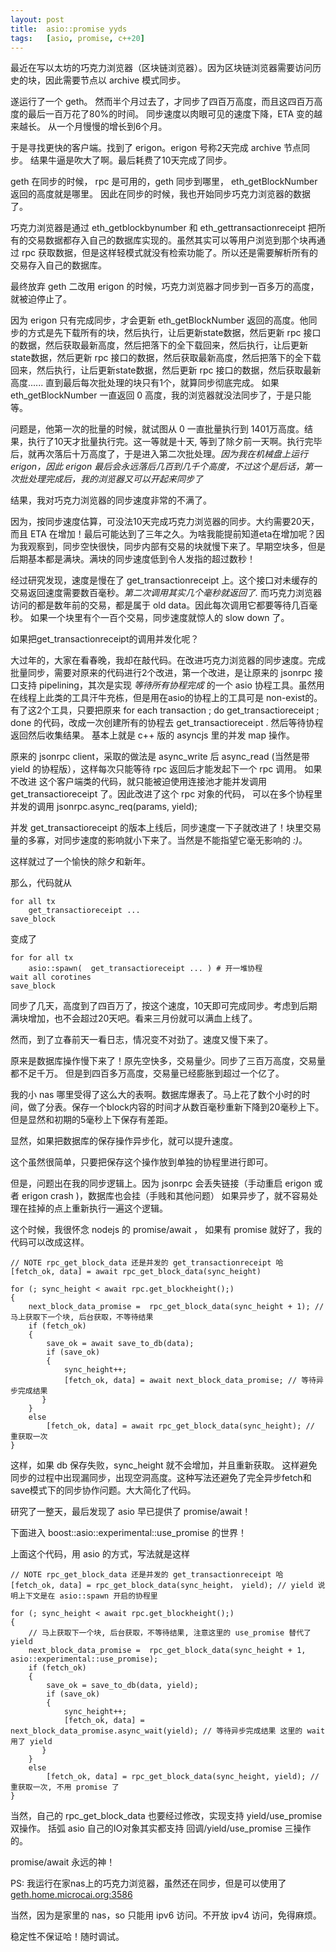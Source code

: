 ```yaml
---
layout: post
title:  asio::promise yyds
tags:   [asio, promise, c++20]
---
```


最近在写以太坊的巧克力浏览器（区块链浏览器）。因为区块链浏览器需要访问历史的块，因此需要节点以 archive 模式同步。

遂运行了一个 geth。 然而半个月过去了，才同步了四百万高度，而且这四百万高度的最后一百万花了80%的时间。
同步速度以肉眼可见的速度下降，ETA 变的越来越长。 从一个月慢慢的增长到6个月。

于是寻找更快的客户端。找到了 erigon。erigon 号称2天完成 archive 节点同步。
结果牛逼是吹大了啊。最后耗费了10天完成了同步。

geth 在同步的时候， rpc 是可用的，geth 同步到哪里， eth\_getBlockNumber 返回的高度就是哪里。
因此在同步的时候，我也开始同步巧克力浏览器的数据了。

巧克力浏览器是通过 eth\_getblockbynumber 和 eth\_gettransactionreceipt 把所有的交易数据都存入自己的数据库实现的。虽然其实可以等用户浏览到那个块再通过 rpc 获取数据，但是这样轻模式就没有检索功能了。所以还是需要解析所有的交易存入自己的数据库。

最终放弃 geth 二改用 erigon 的时候，巧克力浏览器才同步到一百多万的高度，就被迫停止了。

因为 erigon 只有完成同步，才会更新 eth\_getBlockNumber 返回的高度。他同步的方式是先下载所有的块，然后执行，让后更新state数据，然后更新 rpc 接口的数据，然后获取最新高度，然后把落下的全下载回来，然后执行，让后更新state数据，然后更新 rpc 接口的数据，然后获取最新高度，然后把落下的全下载回来，然后执行，让后更新state数据，然后更新 rpc 接口的数据，然后获取最新高度...... 直到最后每次批处理的块只有1个，就算同步彻底完成。
如果 eth\_getBlockNumber 一直返回 0 高度，我的浏览器就没法同步了，于是只能等。

问题是，他第一次的批量的时候，就试图从 0 一直批量执行到 1401万高度。结果，执行了10天才批量执行完。这一等就是十天, 等到了除夕前一天啊。执行完毕后，就再次落后十万高度了，于是进入第二次批处理。_因为我在机械盘上运行 erigon，因此 erigon 最后会永远落后几百到几千个高度，不过这个是后话，第一次批处理完成后，我的浏览器又可以开起来同步了_

结果，我对巧克力浏览器的同步速度非常的不满了。

因为，按同步速度估算，可没法10天完成巧克力浏览器的同步。大约需要20天，而且 ETA 在增加！最后可能达到了三年之久。为啥我能提前知道eta在增加呢？因为我观察到，同步空快很快，同步内部有交易的块就慢下来了。早期空块多，但是后期基本都是满块。满块的同步速度低到令人发指的超过数秒！

经过研究发现，速度是慢在了 get\_transactionreceipt 上。这个接口对未缓存的交易返回速度需要数百毫秒。_第二次调用其实几个毫秒就返回了._
而巧克力浏览器访问的都是数年前的交易，都是属于 old data。因此每次调用它都要等待几百毫秒。
如果一个块里有个一百个交易，同步速度就惊人的 slow down 了。

如果把get\_transactionreceipt的调用并发化呢？

大过年的，大家在看春晚，我却在敲代码。在改进巧克力浏览器的同步速度。完成批量同步，需要对原来的代码进行2个改进，第一个改进，是让原来的 jsonrpc 接口支持 pipelining，其次是实现 *等待所有协程完成* 的一个 asio 协程工具。虽然用在线程上此类的工具汗牛充栋，但是用在asio的协程上的工具可是 non-exist的。
有了这2个工具，只要把原来 for each transaction ; do get\_transactioreceipt ; done 的代码，改成一次创建所有的协程去 get\_transactioreceipt . 然后等待协程返回然后收集结果。 基本上就是 c++ 版的 asyncjs 里的并发 map 操作。

原来的 jsonrpc client，采取的做法是  async\_write 后 async\_read (当然是带 yield 的协程版），这样每次只能等待 rpc 返回后才能发起下一个 rpc 调用。
如果不改进 这个客户端类的代码，就只能被迫使用连接池才能并发调用 get\_transactioreceipt 了。因此改进了这个 rpc 对象的代码， 可以在多个协程里并发的调用 jsonrpc.async\_req(params, yield); 

并发 get\_transactioreceipt 的版本上线后，同步速度一下子就改进了！块里交易量的多寡，对同步速度的影响就小下来了。当然是不能指望它毫无影响的 _:)_。

这样就过了一个愉快的除夕和新年。

那么，代码就从
```
for all tx
    get_transactioreceipt ...
save_block
```

变成了
```
for for all tx
    asio::spawn(  get_transactioreceipt ... ) # 开一堆协程
wait all corotines
save_block
```

同步了几天，高度到了四百万了，按这个速度，10天即可完成同步。考虑到后期满块增加，也不会超过20天吧。看来三月份就可以满血上线了。

然而，到了立春前天一看日志，情况变不对劲了。速度又慢下来了。

原来是数据库操作慢下来了！原先空快多，交易量少。同步了三百万高度，交易量都不足千万。
但是到四百多万高度，交易量已经膨胀到超过一个亿了。

我的小 nas 哪里受得了这么大的表啊。数据库爆表了。马上花了数个小时的时间，做了分表。保存一个block内容的时间才从数百毫秒重新下降到20毫秒上下。
但是显然和初期的5毫秒上下保存有差距。

显然，如果把数据库的保存操作异步化，就可以提升速度。

这个虽然很简单，只要把保存这个操作放到单独的协程里进行即可。

但是，问题出在我的同步逻辑上。因为 jsonrpc 会丢失链接（手动重启 erigon 或者 erigon crash )，数据库也会挂（手贱和其他问题）
如果异步了，就不容易处理在挂掉的点上重新执行一遍这个逻辑。

这个时候，我很怀念 nodejs 的 promise/await ， 如果有 promise 就好了，我的代码可以改成这样。

```
// NOTE rpc_get_block_data 还是并发的 get_transactionreceipt 哈
[fetch_ok, data] = await rpc_get_block_data(sync_height)

for (; sync_height < await rpc.get_blockheight();)
{
    next_block_data_promise =  rpc_get_block_data(sync_height + 1); // 马上获取下一个块, 后台获取，不等待结果
    if (fetch_ok)
    {
        save_ok = await save_to_db(data);
        if (save_ok)
        {
            sync_height++;
            [fetch_ok, data] = await next_block_data_promise; // 等待异步完成结果
       }
    }
    else
        [fetch_ok, data] = await rpc_get_block_data(sync_height); // 重获取一次
}

```

这样，如果 db 保存失败，sync_height 就不会增加，并且重新获取。
这样避免同步的过程中出现漏同步，出现空洞高度。这种写法还避免了完全异步fetch和save模式下的同步协作问题。大大简化了代码。

研究了一整天，最后发现了 asio 早已提供了 promise/await！

下面进入 boost::asio::experimental::use_promise 的世界！

上面这个代码，用 asio 的方式，写法就是这样

```
// NOTE rpc_get_block_data 还是并发的 get_transactionreceipt 哈
[fetch_ok, data] = rpc_get_block_data(sync_height， yield); // yield 说明上下文是在 asio::spawn 开启的协程里

for (; sync_height < await rpc.get_blockheight();)
{
    // 马上获取下一个块, 后台获取，不等待结果, 注意这里的 use_promise 替代了 yield
    next_block_data_promise =  rpc_get_block_data(sync_height + 1, asio::experimental::use_promise); 
    if (fetch_ok)
    {
        save_ok = save_to_db(data, yield);
        if (save_ok)
        {
            sync_height++;
            [fetch_ok, data] = next_block_data_promise.async_wait(yield); // 等待异步完成结果 这里的 wait 用了 yield
       }
    }
    else
        [fetch_ok, data] = rpc_get_block_data(sync_height, yield); // 重获取一次, 不用 promise 了
}

```

当然，自己的 rpc\_get\_block\_data 也要经过修改，实现支持 yield/use\_promise 双操作。 括弧 asio 自己的IO对象其实都支持 回调/yield/use\_promise 三操作的。


promise/await 永远的神！

PS: 我运行在家nas上的巧克力浏览器，虽然还在同步，但是可以使用了 [geth.home.microcai.org:3586](http://geth.home.microcai.org:3586/)

当然，因为是家里的 nas，so 只能用 ipv6 访问。不开放 ipv4 访问，免得麻烦。

稳定性不保证哈！随时调试。
